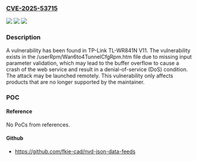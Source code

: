 ### [CVE-2025-53715](https://cve.mitre.org/cgi-bin/cvename.cgi?name=CVE-2025-53715)
![](https://img.shields.io/static/v1?label=Product&message=TL-WR841N%20V11&color=blue)
![](https://img.shields.io/static/v1?label=Version&message=0%20&color=brightgreen)
![](https://img.shields.io/static/v1?label=Vulnerability&message=CWE-119%20Improper%20Restriction%20of%20Operations%20within%20the%20Bounds%20of%20a%20Memory%20Buffer&color=brightgreen)

### Description

A vulnerability has been found in TP-Link TL-WR841N V11. The vulnerability exists in the /userRpm/Wan6to4TunnelCfgRpm.htm file due to missing input parameter validation, which may lead to the buffer overflow to cause a crash of the web service and result in a denial-of-service (DoS) condition.  The attack may be launched remotely. This vulnerability only affects products that are no longer supported by the maintainer.

### POC

#### Reference
No PoCs from references.

#### Github
- https://github.com/fkie-cad/nvd-json-data-feeds


